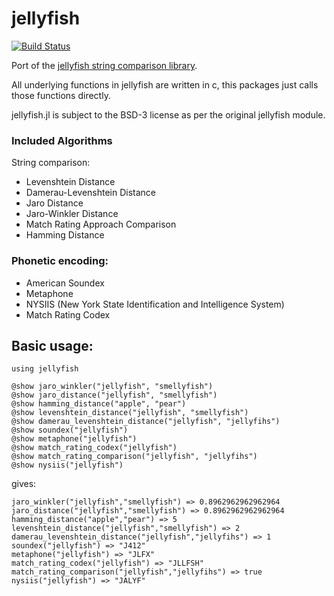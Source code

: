 # jellyfish

[![Build Status](https://travis-ci.org/samuelcolvin/jellyfish.jl.svg?branch=master)](https://travis-ci.org/samuelcolvin/jellyfish.jl)

Port of the [jellyfish string comparison library](https://github.com/sunlightlabs/jellyfish).

All underlying functions in jellyfish are written in c, this packages just calls those functions directly.

jellyfish.jl is subject to the BSD-3 license as per the original jellyfish module.

### Included Algorithms

String comparison:

* Levenshtein Distance
* Damerau-Levenshtein Distance
* Jaro Distance
* Jaro-Winkler Distance
* Match Rating Approach Comparison
* Hamming Distance

### Phonetic encoding:

* American Soundex
* Metaphone
* NYSIIS (New York State Identification and Intelligence System)
* Match Rating Codex

## Basic usage:

	using jellyfish

	@show jaro_winkler("jellyfish", "smellyfish")
	@show jaro_distance("jellyfish", "smellyfish")
	@show hamming_distance("apple", "pear")
	@show levenshtein_distance("jellyfish", "smellyfish")
	@show damerau_levenshtein_distance("jellyfish", "jellyfihs")
	@show soundex("jellyfish")
	@show metaphone("jellyfish")
	@show match_rating_codex("jellyfish")
	@show match_rating_comparison("jellyfish", "jellyfihs")
	@show nysiis("jellyfish")

gives:

	jaro_winkler("jellyfish","smellyfish") => 0.8962962962962964
	jaro_distance("jellyfish","smellyfish") => 0.8962962962962964
	hamming_distance("apple","pear") => 5
	levenshtein_distance("jellyfish","smellyfish") => 2
	damerau_levenshtein_distance("jellyfish","jellyfihs") => 1
	soundex("jellyfish") => "J412"
	metaphone("jellyfish") => "JLFX"
	match_rating_codex("jellyfish") => "JLLFSH"
	match_rating_comparison("jellyfish","jellyfihs") => true
	nysiis("jellyfish") => "JALYF"